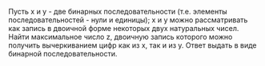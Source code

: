 Пусть x и y - две бинарных последовательности (т.е. элементы последовательностей -
нули и единицы); x и y можно рассматривать как запись в двоичной форме некоторых двух
натуральных чисел. Найти максимальное число z, двоичную запись которого можно
получить вычеркиванием цифр как из x, так и из y. Ответ выдать в виде бинарной
последовательности.
